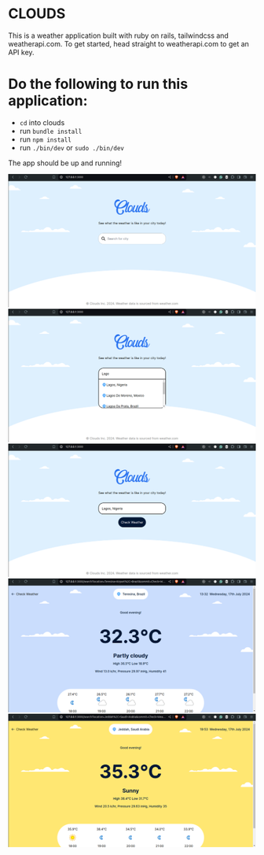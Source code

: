 # CLOUDS

This is a weather application built with ruby on rails, tailwindcss and weatherapi.com.
To get started, head straight to weatherapi.com to get an API key.

# Do the following to run this application:

- `cd` into clouds
- run `bundle install`
- run `npm install`
- run `./bin/dev` or `sudo ./bin/dev`

The app should be up and running!

![Homepage](app/assets/images/ext-images/SS1.png)
![Homepage](app/assets/images/ext-images/SS4.png)
![Screenshot](app/assets/images/ext-images/SS3.png)
![Screenshot](app/assets/images/ext-images/SS2.png)
![Screenshot](app/assets/images/ext-images/SS5.png)
